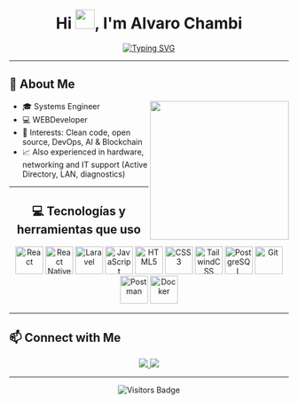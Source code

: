 <h1 align="center">Hi <img src="https://media.giphy.com/media/hvRJCLFzcasrR4ia7z/giphy.gif" width="35">, I'm Alvaro Chambi</h1>

<p align="center">
  <a href="https://github.com/ALVARO-CHAMBI">
    <img src="https://readme-typing-svg.demolab.com?font=Fira+Code&size=24&pause=1000&center=true&vCenter=true&width=800&lines=Systems+Engineer+%F0%9F%93%96;WEB+Developer+(Vue%2FReact)+%F0%9F%94%A5;Passionate+about+Clean+Code+%26+Innovation;Always+learning+new+tech+%F0%9F%9A%80" alt="Typing SVG" />
  </a>
</p>

---

## 🧠 About Me

<img align="right" src="https://raw.githubusercontent.com/7oSkaaa/7oSkaaa/main/Images/Right_Side.gif" width="250" />

- 🎓 Systems Engineer
- 💻 WEBDeveloper 
- 🧠 Interests: Clean code, open source, DevOps, AI & Blockchain   
- 📈 Also experienced in hardware, networking and IT support (Active Directory, LAN, diagnostics)

---

<h2 align="center">💻 Tecnologías y herramientas que uso</h2>

<p align="center">
    <img alt="React" height="50px" src="https://cdn.worldvectorlogo.com/logos/react-2.svg"/>
    <img alt="React Native" height="50px" src="https://cdn.worldvectorlogo.com/logos/react-native-1.svg"/>
    <img alt="Laravel" height="50px" src="https://cdn.worldvectorlogo.com/logos/laravel-2.svg"/>
    <img alt="JavaScript" height="50px" src="https://cdn.worldvectorlogo.com/logos/logo-javascript.svg"/>
    <img alt="HTML5" height="50px" src="https://cdn.worldvectorlogo.com/logos/html-1.svg"/>
    <img alt="CSS3" height="50px" src="https://cdn.worldvectorlogo.com/logos/css-3.svg"/>
    <img alt="TailwindCSS" height="50px" src="https://cdn.worldvectorlogo.com/logos/tailwindcss.svg"/>
    <img alt="PostgreSQL" height="50px" src="https://cdn.worldvectorlogo.com/logos/postgresql.svg"/>
    <img alt="Git" height="50px" src="https://cdn.worldvectorlogo.com/logos/git-icon.svg"/>
    <img alt="Postman" height="50px" src="https://cdn.worldvectorlogo.com/logos/postman.svg"/>
    <img alt="Docker" height="50px" src="https://cdn.worldvectorlogo.com/logos/docker.svg"/>
</p>

---

## 📫 Connect with Me

<p align="center">
  <a href="/">
    <img src="https://img.shields.io/badge/LinkedIn-0A66C2?style=for-the-badge&logo=linkedin&logoColor=white">
  </a>
  <a href="/">
    <img src="https://img.shields.io/badge/Twitter-1DA1F2?style=for-the-badge&logo=twitter&logoColor=white">
  </a>
</p>

---

<p align="center">
  <img src="https://komarev.com/ghpvc/?username=ALVARO-CHAMBI&style=flat-square&color=blue" alt="Visitors Badge"/>
</p>
